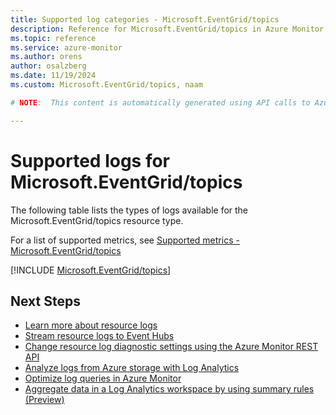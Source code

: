 ```yaml
---
title: Supported log categories - Microsoft.EventGrid/topics
description: Reference for Microsoft.EventGrid/topics in Azure Monitor Logs.
ms.topic: reference
ms.service: azure-monitor
ms.author: orens
author: osalzberg
ms.date: 11/19/2024
ms.custom: Microsoft.EventGrid/topics, naam

# NOTE:  This content is automatically generated using API calls to Azure. Any edits made on these files will be overwritten in the next run of the script. 

---
```





# Supported logs for Microsoft.EventGrid/topics  
The following table lists the types of logs available for the Microsoft.EventGrid/topics resource type.
  
  
  
For a list of supported metrics, see [Supported metrics - Microsoft.EventGrid/topics](../supported-metrics/microsoft-eventgrid-topics-metrics.md)  
  

  
[!INCLUDE [Microsoft.EventGrid/topics](~/reusable-content/ce-skilling/azure/includes/azure-monitor/reference/logs/microsoft-eventgrid-topics-logs-include.md)]  
  

## Next Steps

* [Learn more about resource logs](/azure/azure-monitor/essentials/platform-logs-overview)
* [Stream resource logs to Event Hubs](/azure/azure-monitor/essentials/resource-logs#send-to-azure-event-hubs)
* [Change resource log diagnostic settings using the Azure Monitor REST API](/rest/api/monitor/diagnosticsettings)
* [Analyze logs from Azure storage with Log Analytics](/azure/azure-monitor/essentials/resource-logs#send-to-log-analytics-workspace)
* [Optimize log queries in Azure Monitor](/azure/azure-monitor/logs/query-optimization)
* [Aggregate data in a Log Analytics workspace by using summary rules (Preview)](/azure/azure-monitor/logs/summary-rules)